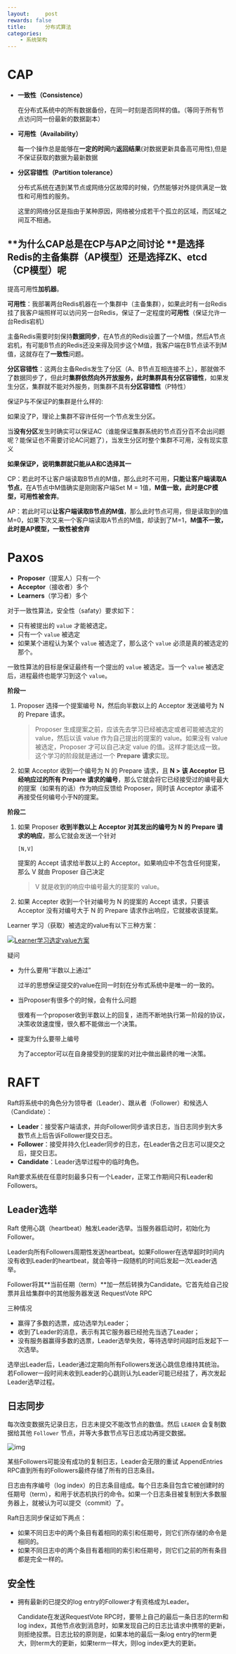 ```yaml
---
layout:     post
rewards: false
title:      分布式算法
categories:
    - 系统架构
---
```


# CAP

- **一致性（Consistence）**

  在分布式系统中的所有数据备份，在同一时刻是否同样的值。（等同于所有节点访问同一份最新的数据副本）

- **可用性（Availability）**

  每一个操作总是能够在**一定的时间**内**返回结果**(对数据更新具备高可用性),但是不保证获取的数据为最新数据

- **分区容错性（Partition tolerance）**

  分布式系统在遇到某节点或网络分区故障的时候，仍然能够对外提供满足一致性和可用性的服务。

  这里的网络分区是指由于某种原因，网络被分成若干个孤立的区域，而区域之间互不相通。
  
  

## **为什么CAP总是在CP与AP之间讨论 **是选择Redis的主备集群（AP模型）还是选择ZK、etcd（CP模型）呢

提高可用性**加机器**。

**可用性**：我部署两台Redis机器在一个集群中（主备集群），如果此时有一台Redis挂了我客户端照样可以访问另一台Redis，保证了一定程度的**可用性**（保证允许一台Redis宕机）

主备Redis需要时刻保持**数据同步**，在A节点的Redis设置了一个M值，然后A节点宕机，有可能B节点的Redis还没来得及同步这个M值，我客户端在B节点读不到M值，这就存在了**一致性**问题。

**分区容错性**：这两台主备Redis发生了分区（A、B节点互相连接不上），那就做不了数据同步了，但此时**集群依然向外开放服务，此时集群具有分区容错性**，如果发生分区，集群就不能对外服务，则集群不具有**分区容错性**（P特性）



保证P与不保证P的集群是什么样的:

如果没了P，理论上集群不容许任何一个节点发生分区。

当**没有分区**发生时确实可以保证AC（谁能保证集群系统的节点百分百不会出问题呢？能保证也不需要讨论AC问题了），当发生分区时整个集群不可用，没有现实意义

**如果保证P，说明集群就只能从A和C选择其一**



CP：若此时不让客户端读取B节点的M值，那么此时不可用，**只能让客户端读取A节点**，在A节点中M值确实是刚刚客户端Set M = 1值，**M值一致，此时是CP模型，可用性被舍弃**。

AP：若此时可以**让客户端读取B节点的M值**，那么此时节点可用，但是读取到的值M=0，如果下次又来一个客户端读取A节点的M值，却读到了M=1，**M值不一致，此时是AP模型，一致性被舍弃**

# Paxos

- **Proposer**（提案人）只有一个
- **Acceptor**（接收者）多个
- **Learners**（学习者）多个

对于一致性算法，安全性（safaty）要求如下：

- 只有被提出的 `value` 才能被选定。
- 只有一个 `value` 被选定
- 如果某个进程认为某个 `value` 被选定了，那么这个 `value` 必须是真的被选定的那个。

一致性算法的目标是保证最终有一个提出的 `value` 被选定。当一个 `value` 被选定后，进程最终也能学习到这个 `value`。



**阶段一**

1. Proposer 选择一个提案编号 N，然后向半数以上的 Acceptor 发送编号为 N 的 Prepare 请求。

   > Proposer 生成提案之前，应该先去学习已经被选定或者可能被选定的 value，然后以该 value 作为自己提出的提案的 value。如果没有 value 被选定，Proposer 才可以自己决定 value 的值。这样才能达成一致。这个学习的阶段就是通过一个 **Prepare 请求**实现。

2. 如果 Acceptor 收到一个编号为 N 的 Prepare 请求，且 **N > 该 Acceptor 已经响应过的所有 Prepare 请求的编号**，那么它就会将它已经接受过的编号最大的提案（如果有的话）作为响应反馈给 Proposer，同时该 Acceptor 承诺不再接受任何编号小于N的提案。

**阶段二**

1. 如果 Proposer **收到半数以上 Acceptor 对其发出的编号为 N 的 Prepare 请求的响应**，那么它就会发送一个针对

   ```
   [N,V]
   ```

   提案的 Accept 请求给半数以上的 Acceptor。如果响应中不包含任何提案，那么 V 就由 Proposer 自己决定

   > V 就是收到的响应中编号最大的提案的 value。

2. 如果 Accepter 收到一个针对编号为 N 的提案的 Accept 请求，只要该 Acceptor 没有对编号大于 N 的 Prepare 请求作出响应，它就接收该提案。

Learner 学习（获取）被选定的value有以下三种方案：

[![Learner学习选定value方案](https://tva1.sinaimg.cn/large/008i3skNgy1grhuu40upmj30hs0a0ab1.jpg)](https://qiniu.xiaoming.net.cn/Learner学习选定value方案.webp)

疑问

- 为什么要用“半数以上通过”

  过半的思想保证提交的value在同一时刻在分布式系统中是唯一的一致的。

- 当Proposer有很多个的时候，会有什么问题

  很难有一个proposer收到半数以上的回复，进而不断地执行第一阶段的协议，决策收敛速度慢，很久都不能做出一个决策。
  
- 提案为什么要带上编号
  
  为了acceptor可以在自身接受到的提案的对比中做出最终的唯一决策。
  
  
# RAFT

Raft将系统中的角色分为领导者（Leader）、跟从者（Follower）和候选人（Candidate）：

- **Leader**：接受客户端请求，并向Follower同步请求日志，当日志同步到大多数节点上后告诉Follower提交日志。
- **Follower**：接受并持久化Leader同步的日志，在Leader告之日志可以提交之后，提交日志。
- **Candidate**：Leader选举过程中的临时角色。

Raft要求系统在任意时刻最多只有一个Leader，正常工作期间只有Leader和Followers。



## Leader选举

Raft 使用心跳（heartbeat）触发Leader选举。当服务器启动时，初始化为Follower。

Leader向所有Followers周期性发送heartbeat。如果Follower在选举超时时间内没有收到Leader的heartbeat，就会等待一段随机的时间后发起一次Leader选举。

Follower将其**当前任期（term）**加一然后转换为Candidate。它首先给自己投票并且给集群中的其他服务器发送 RequestVote RPC 

三种情况

- 赢得了多数的选票，成功选举为Leader；
- 收到了Leader的消息，表示有其它服务器已经抢先当选了Leader；
- 没有服务器赢得多数的选票，Leader选举失败，等待选举时间超时后发起下一次选举。

选举出Leader后，Leader通过定期向所有Followers发送心跳信息维持其统治。若Follower一段时间未收到Leader的心跳则认为Leader可能已经挂了，再次发起Leader选举过程。

## 日志同步

每次改变数据先记录日志，日志未提交不能改节点的数值。然后 `LEADER` 会复制数据给其他 `Follower` 节点，并等大多数节点写日志成功再提交数据。

![img](https://tva1.sinaimg.cn/large/008i3skNgy1grhv97n8o6j31400p7gmp.jpg)

某些Followers可能没有成功的复制日志，Leader会无限的重试 AppendEntries RPC直到所有的Followers最终存储了所有的日志条目。

日志由有序编号（log index）的日志条目组成。每个日志条目包含它被创建时的任期号（term），和用于状态机执行的命令。如果一个日志条目被复制到大多数服务器上，就被认为可以提交（commit）了。

Raft日志同步保证如下两点：

- 如果不同日志中的两个条目有着相同的索引和任期号，则它们所存储的命令是相同的。
- 如果不同日志中的两个条目有着相同的索引和任期号，则它们之前的所有条目都是完全一样的。



## 安全性

- 拥有最新的已提交的log entry的Follower才有资格成为Leader。

  Candidate在发送RequestVote RPC时，要带上自己的最后一条日志的term和log index，其他节点收到消息时，如果发现自己的日志比请求中携带的更新，则拒绝投票。日志比较的原则是，如果本地的最后一条log entry的term更大，则term大的更新，如果term一样大，则log index更大的更新。

